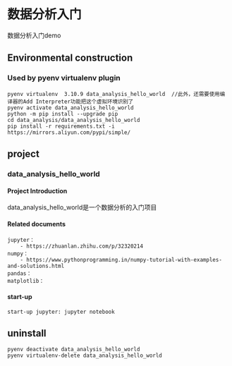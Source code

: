 # 数据分析入门

数据分析入门demo

## Environmental construction

### Used by pyenv virtualenv plugin

    pyenv virtualenv  3.10.9 data_analysis_hello_world  //此外，还需要使用编译器的Add Interpreter功能把这个虚拟环境识别了
    pyenv activate data_analysis_hello_world
    python -m pip install --upgrade pip
    cd data_analysis/data_analysis_hello_world
    pip install -r requirements.txt -i https://mirrors.aliyun.com/pypi/simple/

## project

### data_analysis_hello_world

#### Project Introduction

data_analysis_hello_world是一个数据分析的入门项目

#### Related documents

    jupyter：
        - https://zhuanlan.zhihu.com/p/32320214
    numpy：
        - https://www.pythonprogramming.in/numpy-tutorial-with-examples-and-solutions.html
    pandas：
    matplotlib：

#### start-up

    start-up jupyter: jupyter notebook

## uninstall

    pyenv deactivate data_analysis_hello_world
    pyenv virtualenv-delete data_analysis_hello_world
